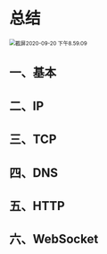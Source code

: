 # 总结

<img src="https://leibnize-picbed.oss-cn-shenzhen.aliyuncs.com/img/20200920205934.png" alt="截屏2020-09-20 下午8.59.09" style="zoom:67%;" />



## 一、基本



## 二、IP



## 三、TCP



## 四、DNS



## 五、HTTP



## 六、WebSocket



